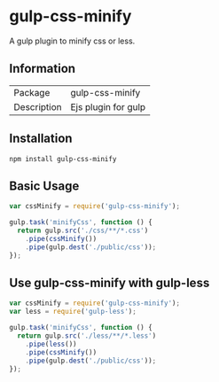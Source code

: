 # gulp-css-minify
A gulp plugin to minify css or less.

## Information

<table>
<tr>
<td>Package</td><td>gulp-css-minify</td>
</tr>
<tr>
<td>Description</td>
<td>Ejs plugin for gulp</td>
</tr>
</table>

## Installation

```
npm install gulp-css-minify
```

## Basic Usage

```js
var cssMinify = require('gulp-css-minify');

gulp.task('minifyCss', function () {
  return gulp.src('./css/**/*.css')
    .pipe(cssMinify())
    .pipe(gulp.dest('./public/css'));
});
```

## Use gulp-css-minify with gulp-less

```js
var cssMinify = require('gulp-css-minify');
var less = require('gulp-less');

gulp.task('minifyCss', function () {
  return gulp.src('./less/**/*.less')
    .pipe(less())
    .pipe(cssMinify())
    .pipe(gulp.dest('./public/css'));
});
```
